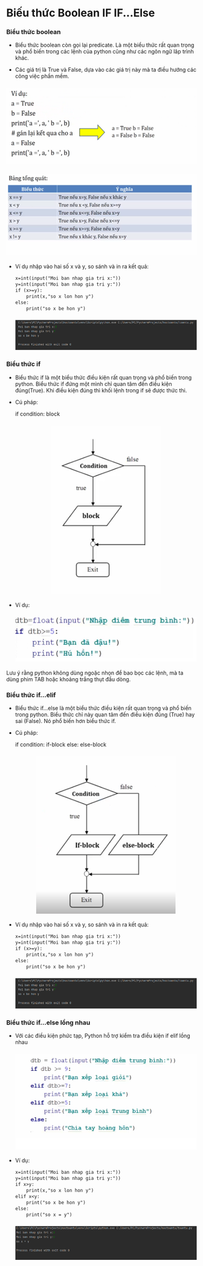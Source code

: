 # Biếu thức Boolean IF IF...Else

### Biểu thức boolean

- Biểu thức boolean còn gọi lại predicate. Là một biểu thức rất quan trọng và phổ biến trong các lệnh của python cũng như các ngôn ngữ lâp trình khác.

- Các giá trị là True và False, dựa vào các giá trị này mà ta điều hướng các công việc phần mềm.

<h3 align="center"><img src="../Images/14.png"></h3>

<h3 align="center"><img src="../Images/15.png"></h3>


- Ví dụ nhập vào hai số x và y, so sánh và in ra kết quả:

    ```
    x=int(input("Moi ban nhap gia tri x:"))
    y=int(input("Moi ban nhap gia tri y:"))
    if (x>=y):
        print(x,"so x lon hon y")
    else:
        print("so x be hon y")

    ```

    <h3 align="center"><img src="../Images/16.png"></h3>


### Biểu thức if

- Biểu thức if là một biểu thức điều kiện rất quan trọng và phổ biến trong python. Biểu thức if đứng một mình chỉ quan tâm đến điều kiện đúng(True). Khi điều kiện đúng thì khối lệnh trong if sẽ được thức thi.

- Cú pháp:

    if condition:
        block

    <h3 align="center"><img src="../Images/17.png"></h3>

- Ví dụ:

    <h3 align="center"><img src="../Images/18.png"></h3>

Lưu ý rằng python không dùng ngoặc nhọn để bao bọc các lệnh, mà ta dùng phim TAB hoặc khoảng trắng thụt đầu dòng. 

### Biểu thức if...elif

- Biểu thức if...else là một biểu thức điều kiện rất quan trọng và phổ biến trong python. Biểu thức chỉ này quan tâm đến điều kiện đúng (True) hay sai (False). Nó phổ biến hơn biểu thức if.

- Cú pháp:

    if condition:
        if-block
    else:
        else-block

    <h3 align="center"><img src="../Images/19.png"></h3>

- Ví dụ nhập vào hai số x và y, so sánh và in ra kết quả:

    ```
    x=int(input("Moi ban nhap gia tri x:"))
    y=int(input("Moi ban nhap gia tri y:"))
    if (x>=y):
        print(x,"so x lon hon y")
    else:
        print("so x be hon y")

    ```

    <h3 align="center"><img src="../Images/16.png"></h3>

### Biểu thức if...else lồng nhau

- Với các điều kiện phức tạp, Python hỗ trợ kiểm tra điều kiện if elif lồng nhau

    <h3 align="center"><img src="../Images/20.png"></h3>

- Ví dụ:

    ```
    x=int(input("Moi ban nhap gia tri x:"))
    y=int(input("Moi ban nhap gia tri y:"))
    if x>y:
        print(x,"so x lon hon y")
    elif x<y:
        print("so x be hon y")
    else:
        print("so x = y")

    ```

    <h3 align="center"><img src="../Images/21.png"></h3>
